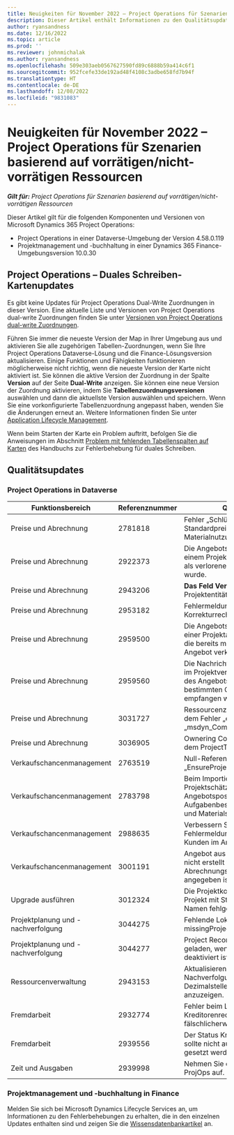 ```yaml
---
title: Neuigkeiten für November 2022 – Project Operations für Szenarien basierend auf vorrätigen/nicht-vorrätigen Ressourcen
description: Dieser Artikel enthält Informationen zu den Qualitätsupdates, die in der Version vom November 2022 von Microsoft Dynamics 365 Project Operations für ressourcenbasierte/nicht vorratsbasierte Szenarien zur Verfügung stehen.
author: ryansandness
ms.date: 12/16/2022
ms.topic: article
ms.prod: ''
ms.reviewer: johnmichalak
ms.author: ryansandness
ms.openlocfilehash: 509e303aeb0567627590fd89c6888b59a414c6f1
ms.sourcegitcommit: 952fcefe33de192ad48f4108c3adbe658fd7b94f
ms.translationtype: HT
ms.contentlocale: de-DE
ms.lasthandoff: 12/08/2022
ms.locfileid: "9831083"
---
```

# <a name="whats-new-november-2022---project-operations-for-resourcenon-stocked-based-scenarios"></a>Neuigkeiten für November 2022 – Project Operations für Szenarien basierend auf vorrätigen/nicht-vorrätigen Ressourcen

_**Gilt für:** Project Operations für Szenarien basierend auf vorrätigen/nicht-vorrätigen Ressourcen_

Dieser Artikel gilt für die folgenden Komponenten und Versionen von Microsoft Dynamics 365 Project Operations:

- Project Operations in einer Dataverse-Umgebung der Version 4.58.0.119
- Projektmanagement und -buchhaltung in einer Dynamics 365 Finance-Umgebungsversion 10.0.30

## <a name="project-operations-dual-write-maps-updates"></a>Project Operations – Duales Schreiben-Kartenupdates

Es gibt keine Updates für Project Operations Dual-Write Zuordnungen in dieser Version. Eine aktuelle Liste und Versionen von Project Operations dual-write Zuordnungen finden Sie unter [Versionen von Project Operations dual-write Zuordnungen](../environment/resource-dual-write-maps.md).

Führen Sie immer die neueste Version der Map in Ihrer Umgebung aus und aktivieren Sie alle zugehörigen Tabellen-Zuordnungen, wenn Sie Ihre Project Operations Dataverse-Lösung und die Finance-Lösungsversion aktualisieren. Einige Funktionen und Fähigkeiten funktionieren möglicherweise nicht richtig, wenn die neueste Version der Karte nicht aktiviert ist. Sie können die aktive Version der Zuordnung in der Spalte **Version** auf der Seite **Dual-Write** anzeigen. Sie können eine neue Version der Zuordnung aktivieren, indem Sie **Tabellenzuordnungsversionen** auswählen und dann die aktuellste Version auswählen und speichern. Wenn Sie eine vorkonfigurierte Tabellenzuordnung angepasst haben, wenden Sie die Änderungen erneut an. Weitere Informationen finden Sie unter [Application Lifecycle Management](/dynamics365/fin-ops-core/dev-itpro/data-entities/dual-write/app-lifecycle-management).

Wenn beim Starten der Karte ein Problem auftritt, befolgen Sie die Anweisungen im Abschnitt [Problem mit fehlenden Tabellenspalten auf Karten](/dynamics365/fin-ops-core/dev-itpro/data-entities/dual-write/dual-write-troubleshooting-finops-upgrades#missing-table-columns-issue-on-maps) des Handbuchs zur Fehlerbehebung für duales Schreiben.

## <a name="quality-updates"></a>Qualitätsupdates

### <a name="project-operations-on-dataverse"></a>Project Operations in Dataverse

| Funktionsbereich | Referenznummer | Qualitätsupdate |
| --- | --- | --- |
| Preise und Abrechnung | 2781818 | Fehler „Schlüssel nicht gefunden“ beim Standardpreis für das Materialnutzungsprotokoll. |
| Preise und Abrechnung | 2922373 | Die Angebotsposition kann nicht mit einem Projekt verknüpft werden, das als verlorenes Angebot geschlossen wurde. |
| Preise und Abrechnung | 2943206 | **Das Feld Vertragszeile** in der Projektentität sollte optional sein. |
| Preise und Abrechnung | 2953182 | Fehlermeldung für Korrekturrechnungen verbessert.|
| Preise und Abrechnung | 2959500 | Die Angebotsposition kann nicht mit einer Projektaufgabe verknüpft werden, die bereits mit einem verlorenen Angebot verknüpft ist.|
| Preise und Abrechnung | 2959560 | Die Nachricht „Dieser Kunde ist bereits im Projektvertrag“, die beim Schließen des Angebots als gewonnen in bestimmten Gebietsschemas empfangen wird. |
| Preise und Abrechnung | 3031727 | Ressourcenzuweisungen schlagen mit dem Fehler „erforderliches Feld „msdyn_Company“ fehlt“ fehl. |
| Preise und Abrechnung | 3036905 | Ownering Company wird niemals auf dem ProjectTeamMember initialisiert. |
| Verkaufschancenmanagement | 2763519 | Null-Referenz-Fehler in „EnsureProjectContractAllowsUpdates“. |
| Verkaufschancenmanagement | 2783798 | Beim Importieren von Projektschätzungen in die Angebotsposition fehlen Aufgabenbeschreibungen für Kosten- und Materialschätzungen.|
| Verkaufschancenmanagement | 2988635 | Verbessern Sie die Beschreibung der Fehlermeldung beim Löschen des Kunden im Angebot. |
| Verkaufschancenmanagement | 3001191 | Angebot aus Verkaufschance kann nicht erstellt werden, wenn die Abrechnungsmethode als null angegeben ist. |
| Upgrade ausführen | 3012324 | Die Projektkonvertierung ist bei einem Projekt mit Steuerzeichen wie Tab im Namen fehlgeschlagen. || Projektplanung und -nachverfolgung | 2790384 | Das Timeout Pending OperationSet ist zu kurz. |
| Projektplanung und -nachverfolgung | 3044275 | Fehlende Lokalisierung für: missingProjectSchedulerErrorMessage. |
| Projektplanung und -nachverfolgung | 3044277 | Project Recon-Raster wird nicht geladen, wenn der Scheduler deaktiviert ist.|
| Ressourcenverwaltung | 2943153 | Aktualisieren Sie die Registerkarte Nachverfolgung, um zwei Dezimalstellen für die Dauer anzuzeigen.|
| Fremdarbeit | 2932774 | Fehler beim Lesen der Kreditorenrechnungszeile fälschlicherweise. |
| Fremdarbeit | 2939556 | Der Status Kreditorenrechnungskopf sollte nicht auf Entwurf online löschen gesetzt werden, wenn er nicht aktiv ist. |
| Zeit und Ausgaben | 2939998 | Nehmen Sie die neue TESA-Version in ProjOps auf. |


### <a name="project-management-and-accounting-in-finance"></a>Projektmanagement und -buchhaltung in Finance

Melden Sie sich bei Microsoft Dynamics Lifecycle Services an, um Informationen zu den Fehlerbehebungen zu erhalten, die in den einzelnen Updates enthalten sind und zeigen Sie die [Wissensdatenbankartikel](https://fix.lcs.dynamics.com/Issue/Details?bugId=745468) an.
